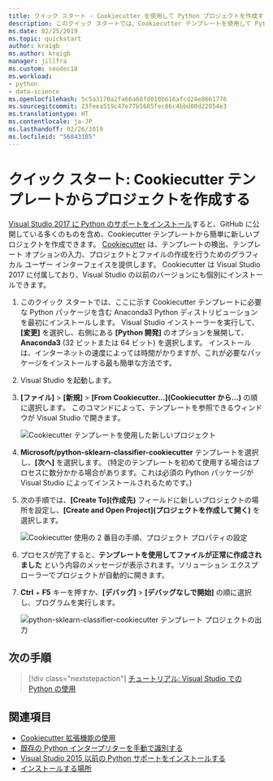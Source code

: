 ```yaml
---
title: クイック スタート - Cookiecutter を使用して Python プロジェクトを作成する
description: このクイック スタートでは、Cookiecutter テンプレートを使用して Python プロジェクトを作成します。
ms.date: 02/25/2019
ms.topic: quickstart
author: kraigb
ms.author: kraigb
manager: jillfra
ms.custom: seodec18
ms.workload:
- python
- data-science
ms.openlocfilehash: 5c5a3170a2fa66a68fd010b616afcd24e8661776
ms.sourcegitcommit: 23feea519c47e77b5685fec86c4bbd00d22054e3
ms.translationtype: HT
ms.contentlocale: ja-JP
ms.lasthandoff: 02/26/2019
ms.locfileid: "56843105"
---
```

# <a name="quickstart-create-a-project-from-a-cookiecutter-template"></a>クイック スタート: Cookiecutter テンプレートからプロジェクトを作成する

[Visual Studio 2017 に Python のサポートをインストール](installing-python-support-in-visual-studio.md)すると、GitHub に公開している多くのものを含め、Cookiecutter テンプレートから簡単に新しいプロジェクトを作成できます。 [Cookiecutter](https://cookiecutter.readthedocs.io/en/latest/) は、テンプレートの検出、テンプレート オプションの入力、プロジェクトとファイルの作成を行うためのグラフィカル ユーザー インターフェイスを提供します。 Cookiecutter は Visual Studio 2017 に付属しており、Visual Studio の以前のバージョンにも個別にインストールできます。

1. このクイック スタートでは、ここに示す Cookiecutter テンプレートに必要な Python パッケージを含む Anaconda3 Python ディストリビューションを最初にインストールします。 Visual Studio インストーラーを実行して、**[変更]** を選択し、右側にある **[Python 開発]** のオプションを展開して、**Anaconda3** (32 ビットまたは 64 ビット) を選択します。 インストールは、インターネットの速度によっては時間がかりますが、これが必要なパッケージをインストールする最も簡単な方法です。

1. Visual Studio を起動します。

1. **[ファイル]** > **[新規]** > **[From Cookiecutter...]\(Cookiecutter から...\)** の順に選択します。 このコマンドによって、テンプレートを参照できるウィンドウが Visual Studio で開きます。

    ![Cookiecutter テンプレートを使用した新しいプロジェクト](media/projects-from-cookiecutter1.png)

1. **Microsoft/python-sklearn-classifier-cookiecutter** テンプレートを選択し、**[次へ]** を選択します。 (特定のテンプレートを初めて使用する場合はプロセスに数分かかる場合があります。これは必須の Python パッケージが Visual Studio によってインストールされるためです。)

1. 次の手順では、**[Create To]\(作成先\)** フィールドに新しいプロジェクトの場所を設定し、**[Create and Open Project]\(プロジェクトを作成して開く\)** を選択します。

    ![Cookiecutter 使用の 2 番目の手順、プロジェクト プロパティの設定](media/projects-from-cookiecutter2.png)

1. プロセスが完了すると、**テンプレートを使用してファイルが正常に作成されました** という内容のメッセージが表示されます。ソリューション エクスプローラーでプロジェクトが自動的に開きます。

1. **Ctrl** + **F5** キーを押すか、**[デバッグ]** > **[デバッグなしで開始]** の順に選択し、プログラムを実行します。

    ![python-sklearn-classifier-cookiecutter テンプレート プロジェクトの出力](media/projects-from-cookiecutter4.png)

## <a name="next-steps"></a>次の手順

> [!div class="nextstepaction"]
> [チュートリアル: Visual Studio での Python の使用](tutorial-working-with-python-in-visual-studio-step-01-create-project.md)

## <a name="see-also"></a>関連項目

- [Cookiecutter 拡張機能の使用](using-python-cookiecutter-templates.md)
- [既存の Python インタープリターを手動で識別する](managing-python-environments-in-visual-studio.md#manually-identify-an-existing-environment)
- [Visual Studio 2015 以前の Python サポートをインストールする](installing-python-support-in-visual-studio.md)
- [インストールする場所](installing-python-support-in-visual-studio.md#install-locations)

